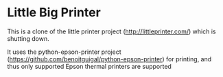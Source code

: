 # Little Big Printer

This is a clone of the little printer project (http://littleprinter.com/) which is shutting down.

It uses the python-epson-printer project (https://github.com/benoitguigal/python-epson-printer) for printing, and thus only supported 
Epson thermal printers are supported

